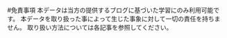 #免責事項
本データは当方の提供するブログに基づいた学習にのみ利用可能です。
本データを取り扱った事によって生じた事象に対して一切の責任を持ちません。
取り扱い方法については各記事を参照してください。
